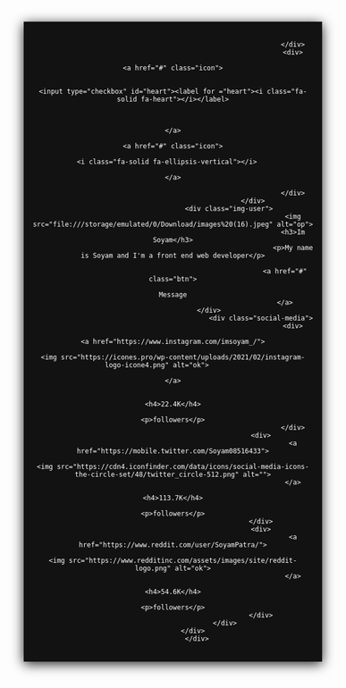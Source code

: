 <head>
				<meta charset="UTF-8">
				<title>InstaUI</title>
				<link rel="stylesheet" href="InstaUI.css">
				<script src="https://kit.fontawesome.com/8ec4405cd6.js" crossorigin="anonymous"></script>
				<link rel="preconnect" href="https://fonts.googleapis.com">
                                <link rel="preconnect" href="https://fonts.gstatic.com" crossorigin>
                                <link href="https://fonts.googleapis.com/css2?family=Dongle:wght@300;400;700&family=Poppins:wght@300;400&family=Reggae+One&display=swap" rel="stylesheet">
    <style>
	                 *{
				margin:0px 0px;
				padding:0px;
				font-family: 'Poppins', sans-serif;
				
}



.container{
				width:100%;
				height:100vh;
				background-color:#474741 ;
				display:flex;
				justify-content:center;
				
				
				
}
.profile{
				color:#fff;
				background-color:#121212;
				border-radius:0rem;
				padding: 20px 15px;
				width:100%;
				box-shadow:0px 4px 20px #1f1f1f;
				text-align:center;
			
				
}

.top-icons{
		display:flex;
		align-items:center;
		justify-content:space-between;
		width:100%;
		
		
}
.icon{
				text-decoration:none;
						color:#fff;
}
.fa-heart{
				margin-right:1.3rem;
}
.fa-heart:hover{
				cursor:pointer;
				transition:0.3s;
				<!-- transform:scale(1.2); -->
}

#heart:checked + label{
				color:#ff000a;
				transition: ease-in, 0.5s;
}
input[type="checkbox"]{
				width:20px;
				height:20px;
				z-index:-1;
				position:relative;
				left:20px;
				
}
img{
				width:8rem;
				height:8rem;
				border-radius:50%;
}
p{
				font-size:12px;
				margin-bottom:40px;
				
}
h3{
				font-weight:500;
				font-size:1.5rem;
				margin-top:5px;
}
.btn{
				color:#fff;
				font-size:16px;
				border-radius:35px;
				text-decoration:none;
				padding:12px 20px;
				background:linear-gradient(to right, #8d68c5,#c34494) ;
				
				
				
}
.btn:hover{
				background:linear-gradient(to right, #2b6dff, #00c0ff)
}
.social-media{
				display:flex;
				justify-content:space-between;
				margin-top:4rem;
}
.social-media img{
				width:75px;
				height:75px;
				border-radius:50%;
}
.fa-ellipsis-vertical:hover{
				width: 12rem;
				height:18rem;
				border-radius:5px;
				z-index:5;
				background: #fff;
}

</style>
</head>
<body>
				<div class="container">
								<div class="profile">
												<div class="top-icons">
																<div>
																				<a href="#" class="icon">
																								<i class="fa-solid fa-arrow-left"></i>
																				</a>
																				
																</div>
																<div>
																				<a href="#" class="icon">
																							
																											<input type="checkbox" id="heart"><label for ="heart"><i class="fa-solid fa-heart"></i></label>
																							
																								
																				</a>
																				<a href="#" class="icon">
																							<i class="fa-solid fa-ellipsis-vertical"></i>	
																				</a>
																				
																</div>
											</div>
								<div class="img-user">
																<img src="file:///storage/emulated/0/Download/images%20(16).jpeg" alt="op">
																<h3>Im Soyam</h3>
																<p>My name is Soyam and I'm a front end web developer</p>
																
															<a href="#" class="btn">
																				Message
															</a>
								</div>			
												<div class="social-media">
																<div>
																				<a href="https://www.instagram.com/imsoyam_/">
																						<img src="https://icones.pro/wp-content/uploads/2021/02/instagram-logo-icone4.png" alt="ok">		
																				</a>
																
																				<h4>22.4K</h4>
																				<p>followers</p>
																</div>
												<div>
																<a href="https://mobile.twitter.com/Soyam08516433">
																				<img src="https://cdn4.iconfinder.com/data/icons/social-media-icons-the-circle-set/48/twitter_circle-512.png" alt="">
																</a>
																<h4>113.7K</h4>
																<p>followers</p>
												</div>
												<div>
																<a href="https://www.reddit.com/user/SoyamPatra/">
																				<img src="https://www.redditinc.com/assets/images/site/reddit-logo.png" alt="ok">
																</a>
																<h4>54.6K</h4>
																<p>followers</p>
												</div>
								</div>	
								</div>					
				</div>
</body>
